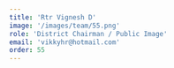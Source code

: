 ```yaml
---
title: 'Rtr Vignesh D'
image: '/images/team/55.png'
role: 'District Chairman / Public Image'
email: 'vikkyhr@hotmail.com'
order: 55
---
```

